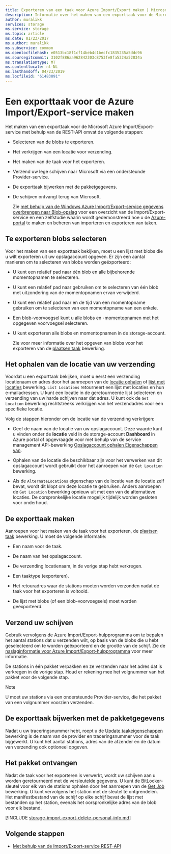 ```yaml
---
title: Exporteren van een taak voor Azure Import/Export maken | Microsoft Docs
description: Informatie over het maken van een exporttaak voor de Microsoft Azure Import/Export-service.
author: muralikk
services: storage
ms.service: storage
ms.topic: article
ms.date: 01/23/2017
ms.author: muralikk
ms.subservice: common
ms.openlocfilehash: e0513bc18f1cf14beb4c1becfc1835235a5ddc96
ms.sourcegitcommit: 3102f886aa962842303c8753fe8fa5324a52834a
ms.translationtype: MT
ms.contentlocale: nl-NL
ms.lasthandoff: 04/23/2019
ms.locfileid: "61483091"
---
```

# <a name="creating-an-export-job-for-the-azure-importexport-service"></a>Een exporttaak voor de Azure Import/Export-service maken
Het maken van een exporttaak voor de Microsoft Azure Import/Export-service met behulp van de REST-API omvat de volgende stappen:

- Selecteren van de blobs te exporteren.

- Het verkrijgen van een locatie voor verzending.

- Het maken van de taak voor het exporteren.

- Verzend uw lege schijven naar Microsoft via een ondersteunde Provider-service.

- De exporttaak bijwerken met de pakketgegevens.

- De schijven ontvangt terug van Microsoft.

  Zie [met behulp van de Windows Azure Import/Export-service gegevens overbrengen naar Blob-opslag](storage-import-export-service.md) voor een overzicht van de Import/Export-service en een zelfstudie waarin wordt gedemonstreerd hoe u de [Azure-portal](https://portal.azure.com/) te maken en beheren van importeren en exporteren van taken.

## <a name="selecting-blobs-to-export"></a>Te exporteren blobs selecteren
 Voor het maken van een exporttaak bekijken, moet u een lijst met blobs die u wilt exporteren uit uw opslagaccount opgeven. Er zijn een aantal manieren om te selecteren van blobs worden geëxporteerd:

- U kunt een relatief pad naar één blob en alle bijbehorende momentopnamen te selecteren.

- U kunt een relatief pad naar gebruiken om te selecteren van één blob met uitzondering van de momentopnamen ervan verwijderd.

- U kunt een relatief pad naar en de tijd van een momentopname gebruiken om te selecteren van een momentopname van een enkele.

- Een blob-voorvoegsel kunt u alle blobs en -momentopnamen met het opgegeven voorvoegsel selecteren.

- U kunt exporteren alle blobs en momentopnamen in de storage-account.

  Zie voor meer informatie over het opgeven van blobs voor het exporteren van de [plaatsen taak](/rest/api/storageimportexport/jobs) bewerking.

## <a name="obtaining-your-shipping-location"></a>Het ophalen van de locatie van uw verzending
Voordat u een exporttaak bekijken, moet u eerst een verzending locatienaam en adres door het aanroepen van de [locatie ophalen](https://portal.azure.com) of [lijst met locaties](https://docs.microsoft.com/rest/api/storageimportexport/locations/list) bewerking. `List Locations` retourneert een lijst met locaties en hun e-mailadressen. U kunt een locatie in de geretourneerde lijst selecteren en verzending van uw harde schijven naar dat adres. U kunt ook de `Get Location` bewerking rechtstreeks verkrijgen van het verzendadres voor een specifieke locatie.

Volg de stappen hieronder om de locatie van de verzending verkrijgen:

-   Geef de naam van de locatie van uw opslagaccount. Deze waarde kunt u vinden onder de **locatie** veld in de storage-account **Dashboard** in Azure portal of opgevraagde voor met behulp van de service management API-bewerking [Opslagaccount ophalen Eigenschappen van](/rest/api/storagerp/storageaccounts).

-   Ophalen van de locatie die beschikbaar zijn voor het verwerken van dit opslagaccount wordt gebruikt door het aanroepen van de `Get Location` bewerking.

-   Als de `AlternateLocations` eigenschap van de locatie van de locatie zelf bevat, wordt dit klopt om deze locatie te gebruiken. Anders aanroepen de `Get Location` bewerking opnieuw uit met een van de alternatieve locaties. De oorspronkelijke locatie mogelijk tijdelijk worden gesloten voor onderhoud.

## <a name="creating-the-export-job"></a>De exporttaak maken
 Aanroepen voor het maken van de taak voor het exporteren, de [plaatsen taak](/rest/api/storageimportexport/jobs) bewerking. U moet de volgende informatie:

-   Een naam voor de taak.

-   De naam van het opslagaccount.

-   De verzending locatienaam, in de vorige stap hebt verkregen.

-   Een taaktype (exporteren).

-   Het retouradres waar de stations moeten worden verzonden nadat de taak voor het exporteren is voltooid.

-   De lijst met blobs (of een blob-voorvoegsels) moet worden geëxporteerd.

## <a name="shipping-your-drives"></a>Verzend uw schijven
 Gebruik vervolgens de Azure Import/Export-hulpprogramma om te bepalen het aantal stations dat u verzenden wilt, op basis van de blobs die u hebt geselecteerd om te worden geëxporteerd en de grootte van de schijf. Zie de [naslaginformatie voor Azure Import/Export-hulpprogramma](storage-import-export-tool-how-to-v1.md) voor meer informatie.

 De stations in één pakket verpakken en ze verzenden naar het adres dat is verkregen in de vorige stap. Houd er rekening mee het volgnummer van het pakket voor de volgende stap.

> [!NOTE]
>  U moet uw stations via een ondersteunde Provider-service, die het pakket van een volgnummer voorzien verzenden.

## <a name="updating-the-export-job-with-your-package-information"></a>De exporttaak bijwerken met de pakketgegevens
 Nadat u uw traceringsnummer hebt, roept u de [Update taakeigenschappen](/rest/api/storageimportexport/jobs) bewerking is de naam van de provider en traceringsnummer voor de taak bijgewerkt. U kunt het aantal stations, adres van de afzender en de datum van verzending ook optioneel opgeven.

## <a name="receiving-the-package"></a>Het pakket ontvangen
 Nadat de taak voor het exporteren is verwerkt, wordt uw schijven aan u worden geretourneerd met de versleutelde gegevens. U kunt de BitLocker-sleutel voor elk van de stations ophalen door het aanroepen van de [Get Job](/rest/api/storageimportexport/jobs) bewerking. U kunt vervolgens het station met de sleutel te ontgrendelen. Het manifestbestand van de schijf op elke schijf bevat de lijst met bestanden op het station, evenals het oorspronkelijke adres van de blob voor elk bestand.

[!INCLUDE [storage-import-export-delete-personal-info.md](../../../includes/storage-import-export-delete-personal-info.md)]

## <a name="next-steps"></a>Volgende stappen

* [Met behulp van de Import/Export-service REST-API](storage-import-export-using-the-rest-api.md)

